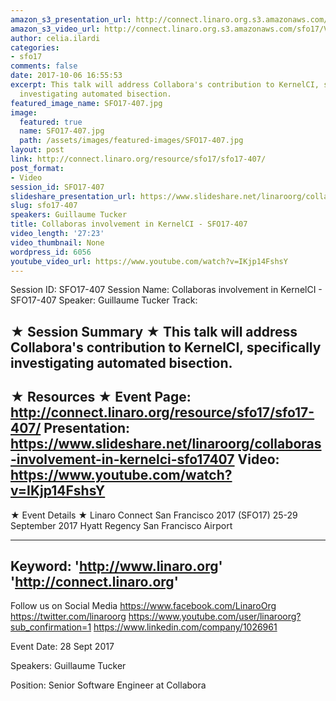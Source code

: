 ```yaml
---
amazon_s3_presentation_url: http://connect.linaro.org.s3.amazonaws.com/sfo17/Presentations/SFO17-407-KernelCI_20170915.pdf
amazon_s3_video_url: http://connect.linaro.org.s3.amazonaws.com/sfo17/Videos/SFO17-407%20-%20Collaboras%20involvement%20in%20KernelCI.mp4
author: celia.ilardi
categories:
- sfo17
comments: false
date: 2017-10-06 16:55:53
excerpt: This talk will address Collabora's contribution to KernelCI, specifically
  investigating automated bisection.
featured_image_name: SFO17-407.jpg
image:
  featured: true
  name: SFO17-407.jpg
  path: /assets/images/featured-images/SFO17-407.jpg
layout: post
link: http://connect.linaro.org/resource/sfo17/sfo17-407/
post_format:
- Video
session_id: SFO17-407
slideshare_presentation_url: https://www.slideshare.net/linaroorg/collaboras-involvement-in-kernelci-sfo17407
slug: sfo17-407
speakers: Guillaume Tucker
title: Collaboras involvement in KernelCI - SFO17-407
video_length: '27:23'
video_thumbnail: None
wordpress_id: 6056
youtube_video_url: https://www.youtube.com/watch?v=IKjp14FshsY
---
```


Session ID: SFO17-407
Session Name: Collaboras involvement in KernelCI - SFO17-407
Speaker: Guillaume Tucker
Track: 


★ Session Summary ★
This talk will address Collabora's contribution to KernelCI, specifically investigating automated bisection.
---------------------------------------------------
★ Resources ★
Event Page: http://connect.linaro.org/resource/sfo17/sfo17-407/
Presentation: https://www.slideshare.net/linaroorg/collaboras-involvement-in-kernelci-sfo17407
Video: https://www.youtube.com/watch?v=IKjp14FshsY
 ---------------------------------------------------

★ Event Details ★
Linaro Connect San Francisco 2017 (SFO17)
25-29 September 2017
Hyatt Regency San Francisco Airport

---------------------------------------------------
Keyword: 
'http://www.linaro.org'
'http://connect.linaro.org'
---------------------------------------------------
Follow us on Social Media
https://www.facebook.com/LinaroOrg
https://twitter.com/linaroorg
https://www.youtube.com/user/linaroorg?sub_confirmation=1
https://www.linkedin.com/company/1026961

Event Date: 28 Sept 2017

Speakers: Guillaume Tucker

Position: Senior Software Engineer at Collabora